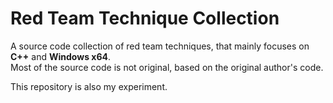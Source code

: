 # Red Team Technique Collection

A source code collection of red team techniques, that mainly focuses on **C++** and **Windows x64**.  
Most of the source code is not original, based on the original author's code.  

This repository is also my experiment.  
